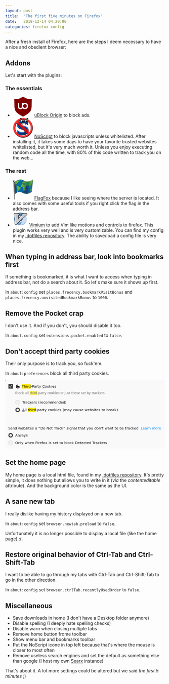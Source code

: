 ```yaml
---
layout: post
title:  "The first five minutes on Firefox"
date:   2018-12-14 04:20:00
categories: firefox config
---
```

After a fresh install of Firefox, here are the steps I deem necessary to have a nice and obedient browser:

## Addons

Let's start with the plugins:

### The essentials
* ![uBlock Origin](/img/ublockorigin.png) [uBlock Origin] to block ads.
* ![NoScript](/img/noscript.png) [NoScript] to block javascripts unless whitelisted. After installing it, it takes some days to have your favorite trusted websites whitelisted, but it's very much worth it. Unless you enjoy executing random code all the time, with 80% of this code written to track you on the web…

### The rest
* ![Flagfox](/img/flagfox.png) [FlagFox] because I like seeing where the server is located. It also comes with some useful tools if you right click the flag in the address bar.
* ![Vimium](/img/vimium.png) [Vimium] to add Vim like motions and controls to firefox. This plugin works very well and is very customizable. You can find my config in my [.dotfiles repository]. The ability to save/load a config file is very nice.

## When typing in address bar, look into bookmarks first

If something is bookmarked, it is what I want to access when typing in address bar, not do a search about it. So let's make sure it shows up first.

In `about:config` set `places.frecency.bookmarkVisitBonus` and `places.frecency.unvisitedBookmarkBonus` to `1000`.

## Remove the Pocket crap

I don't use it. And if you don't, you should disable it too.

In `about.config` set `extensions.pocket.enabled` to `false`.

## Don't accept third party cookies

Their only purpose is to track you, so fuck'em.

In `about:preferences` block all third party cookies.

![cookies](/img/cookies-config.png)

## Set the home page

My home page is a local html file, found in my [.dotfiles repository]. It's pretty simple, it does nothing but allows you to write in it (*via* the *contenteditable* attribute). And the background color is the same as the UI.

## A sane new tab

I really dislike having my history displayed on a new tab.

In `about:config` set `browser.newtab.preload` to `false`.

Unfortunately it is no longer possible to display a local file (like the home page) :(.

## Restore original behavior of Ctrl-Tab and Ctrl-Shift-Tab

I want to be able to go through my tabs with Ctrl-Tab and Ctrl-Shift-Tab to go in the other direction.

In `about:config` set `browser.ctrlTab.recentlyUsedOrder` to `false`.

## Miscellaneous

* Save downloads in home (I don't have a Desktop folder anymore)
* Disable spelling (I deeply hate spelling checks)
* Disable warn when closing multiple tabs
* Remove home button frome toolbar
* Show menu bar and bookmarks toolbar
* Put the NoScript icone in top left because that's where the mouse is closer to most often
* Remove useless search engines and set the default as something else than google (I host my own [Searx] instance)


That's about it. A lot more settings could be altered but we said *the first 5 minutes* ;)

[uBlock Origin]: https://addons.mozilla.org/en-US/firefox/addon/ublock-origin/ 
[NoScript]: https://addons.mozilla.org/en-US/firefox/addon/noscript/
[FlagFox]: https://addons.mozilla.org/en-US/firefox/addon/flagfox/
[Vimium]: https://addons.mozilla.org/en-US/firefox/addon/vimium-ff/
[.dotfiles repository]: https://github.com/NicolasCARPi/.dotfiles/
[Searx]: https://asciimoo.github.io/searx/
